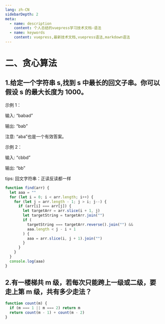 ```yaml
---
lang: zh-CN
sidebarDepth: 2
meta:
  - name: description
    content: 个人总结的vuepress学习技术文档-语法
  - name: keywords
    content: vuepress,最新技术文档,vuepress语法,markdown语法
---
```


# 二、贪心算法

## 1.给定一个字符串 s,找到 s 中最长的回文子串。你可以假设 s 的最大长度为 1000。

示例 1：

输入: “babad”

输出: “bab”

注意: “aba”也是一个有效答案。

示例 2：

输入: “cbbd”

输出: “bb”

tips: 回文字符串：正读反读都一样

```js
function find(arr) {
  let aaa = ""
  for (let i = 0; i < arr.length; i++) {
    for (let j = arr.length - 1; j > i; j--) {
      if (arr[i] === arr[j]) {
        let targetArr = arr.slice(i + 1, j)
        let targetString = targetArr.join("")
        if (
          targetString === targetArr.reverse().join("") &&
          aaa.length < j - i + 1
        ) {
          aaa = arr.slice(i, j + 1).join("")
        }
      }
    }
  }
  console.log(aaa)
}
```

## 2.有一楼梯共 m 级，若每次只能跨上一级或二级，要走上第 m 级，共有多少走法？

```js
function count(m) {
  if (m === 1 || m === 2) return m
  return count(m - 1) + count(m - 2)
}
```

